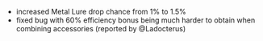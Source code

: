 - increased Metal Lure drop chance from 1% to 1.5%
- fixed bug with 60% efficiency bonus being much harder to obtain when combining accessories (reported by @Ladocterus)